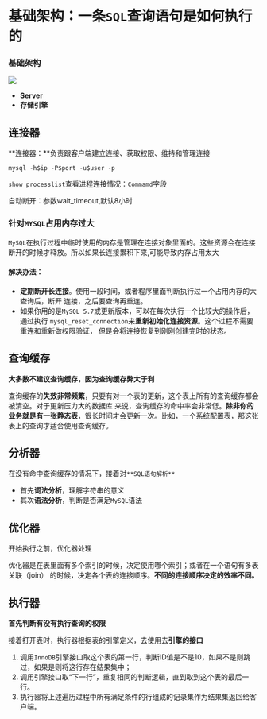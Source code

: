 # 基础架构：一条`SQL`查询语句是如何执行的

### 基础架构

![](https://picture-house.oss-cn-beijing.aliyuncs.com/notes/1.png)

- **Server**
- **存储引擎**

## 连接器

**连接器：**负责跟客户端建立连接、获取权限、维持和管理连接

```mysql
mysql -h$ip -P$port -u$user -p
```

`show processlist`查看进程连接情况：`Commamd`字段

自动断开：参数wait_timeout,默认8小时

### 针对`MYSQL`占用内存过大

`MySQL`在执行过程中临时使用的内存是管理在连接对象里面的。这些资源会在连接断开的时候才释放。所以如果长连接累积下来,可能导致内存占用太大

#### **解决办法：**

- **定期断开长连接**。使用一段时间，或者程序里面判断执行过一个占用内存的大查询后，断开 连接，之后要查询再重连。
- 如果你用的是`MySQL 5.7`或更新版本，可以在每次执行一个比较大的操作后，通过执行 `mysql_reset_connection`来**重新初始化连接资源**。这个过程不需要重连和重新做权限验证， 但是会将连接恢复到刚刚创建完时的状态。 

## 查询缓存

**大多数不建议查询缓存，因为查询缓存弊大于利**

查询缓存的**失效非常频繁**，只要有对一个表的更新，这个表上所有的查询缓存都会被清空。对于更新压力大的数据库 来说，查询缓存的命中率会非常低。**除非你的业务就是有一张静态表**，很长时间才会更新一次。比如，一个系统配置表，那这张表上的查询才适合使用查询缓存。

## 分析器

在没有命中查询缓存的情况下，接着对`**SQL语句解析**`

- 首先**词法分析**，理解字符串的意义
- 其次**语法分析**，判断是否满足`MySQL`语法

## 优化器

开始执行之前，优化器处理

优化器是在表里面有多个索引的时候，决定使用哪个索引；或者在一个语句有多表关联（join） 的时候，决定各个表的连接顺序。**不同的连接顺序决定的效率不同。**

## 执行器

**首先判断有没有执行查询的权限**

接着打开表时，执行器根据表的引擎定义，去使用去**引擎的接口**

1. 调用`InnoDB`引擎接口取这个表的第一行，判断ID值是不是10，如果不是则跳过，如果是则将这行存在结果集中； 
2. 调用引擎接口取“下一行”，重复相同的判断逻辑，直到取到这个表的最后一行。 
3. 执行器将上述遍历过程中所有满足条件的行组成的记录集作为结果集返回给客户端。 
